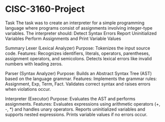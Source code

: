 # CISC-3160-Project

Task
The task was to create an interpreter for a simple programming language where programs consist of assignments involving integer-type variables. The interpreter should:
Detect Syntax Errors
Report Uninitialized Variables
Perform Assignments and Print Variable Values

Summary
Lexer (Lexical Analyzer)
  Purpose: Tokenizes the input source code.
  Features: Recognizes identifiers, literals, operators, parentheses, assignment operators, and semicolons. Detects lexical errors like invalid numbers with leading zeros.

Parser (Syntax Analyzer)
  Purpose: Builds an Abstract Syntax Tree (AST) based on the language grammar.
  Features: Implements the grammar rules: Assignment, Exp, Term, Fact.
  Validates correct syntax and raises errors when violations occur.

Interpreter (Executor)
  Purpose: Evaluates the AST and performs assignments.
  Features: Evaluates expressions using arithmetic operators (+, -, *) and handles unary operators.
  Reports uninitialized variables and supports nested expressions.
  Prints variable values if no errors occur.
